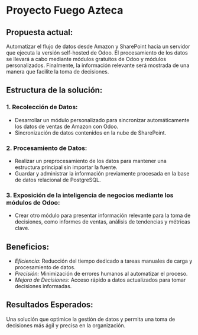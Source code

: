 # Proyecto Fuego Azteca

## Propuesta actual:
Automatizar el flujo de datos desde Amazon y SharePoint hacia un servidor que ejecuta la versión self-hosted de Odoo. El procesamiento de los datos se llevará a cabo mediante módulos gratuitos de Odoo y módulos personalizados. Finalmente, la información relevante será mostrada de una manera que facilite la toma de decisiones.

## Estructura de la solución:

### 1. Recolección de Datos:

- ⁠Desarrollar un módulo personalizado para sincronizar automáticamente los datos de ventas de Amazon con Odoo.
- ⁠Sincronización de datos contenidos en la nube de SharePoint.

### 2. Procesamiento de Datos:

- ⁠Realizar un preprocesamiento de los datos para mantener una estructura principal sin importar la fuente.
- ⁠Guardar y administrar la información previamente procesada en la base de datos relacional de PostgreSQL.

### 3. Exposición de la inteligencia de negocios mediante los módulos de Odoo:

- Crear otro módulo para presentar información relevante para la toma de decisiones, como informes de ventas, análisis de tendencias y métricas clave.

## Beneficios:

- ⁠*Eficiencia:* Reducción del tiempo dedicado a tareas manuales de carga y procesamiento de datos.
- ⁠*Precisión:* Minimización de errores humanos al automatizar el proceso.
- ⁠*Mejora de Decisiones:* Acceso rápido a datos actualizados para tomar decisiones informadas.

## Resultados Esperados:
Una solución que optimice la gestión de datos y permita una toma de decisiones más ágil y precisa en la organización.
